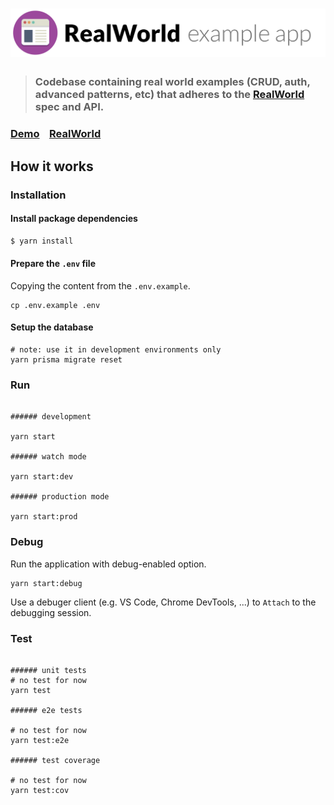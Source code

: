 # ![RealWorld Example App](logo.png)

> ### Codebase containing real world examples (CRUD, auth, advanced patterns, etc) that adheres to the [RealWorld](https://github.com/gothinkster/realworld) spec and API.


### [Demo](https://demo.realworld.io/)&nbsp;&nbsp;&nbsp;&nbsp;[RealWorld](https://github.com/gothinkster/realworld)


## How it works

### Installation

#### Install package dependencies
```bash
$ yarn install
```


#### Prepare the `.env` file

Copying the content from the `.env.example`.

```shell
cp .env.example .env
```

#### Setup the database

```shell
# note: use it in development environments only
yarn prisma migrate reset

```

### Run

```shell

###### development

yarn start

###### watch mode

yarn start:dev

###### production mode

yarn start:prod

```

### Debug

Run the application with debug-enabled option.
```shell
yarn start:debug
```

Use a debuger client (e.g. VS Code, Chrome DevTools, ...) to `Attach` to the debugging session.

### Test

```shell

###### unit tests
# no test for now
yarn test

###### e2e tests

# no test for now
yarn test:e2e

###### test coverage

# no test for now
yarn test:cov
```
